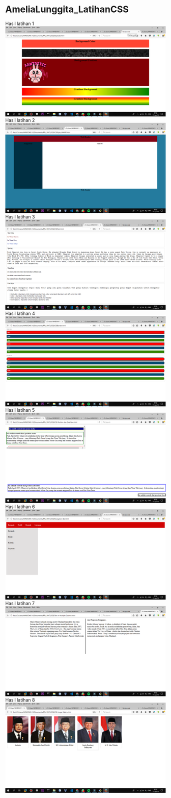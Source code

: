 # AmeliaLunggita_LatihanCSS
Hasil latihan 1
![alt text](https://github.com/Lunggita29/AmeliaLunggita_LatihanCSS/blob/master/StyleCSS.png)
Hasil latihan 2
![alt text](https://github.com/Lunggita29/AmeliaLunggita_LatihanCSS/blob/master/CSSStyle_WHMP.png)
Hasil latihan 3
![alt text](https://github.com/Lunggita29/AmeliaLunggita_LatihanCSS/blob/master/CSSText.png)
Hasil latihan 4
![alt text](https://github.com/Lunggita29/AmeliaLunggita_LatihanCSS/blob/master/border.png)
Hasil latihan 5
![alt text](https://github.com/Lunggita29/AmeliaLunggita_LatihanCSS/blob/master/CSS%20Position%20dan%20Overflow.png)
Hasil latihan 6
![alt text](https://github.com/Lunggita29/AmeliaLunggita_LatihanCSS/blob/master/Navigation%20Bar.png)
Hasil latihan 7
![alt text](https://github.com/Lunggita29/AmeliaLunggita_LatihanCSS/blob/master/Text%20in%20Multiple%20Column.png)
Hasil latihan 8
![alt text](https://github.com/Lunggita29/AmeliaLunggita_LatihanCSS/blob/master/image%20gallery.png)
